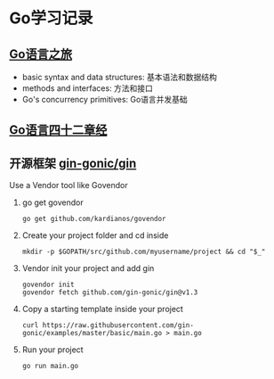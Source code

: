 # Go学习记录

## [Go语言之旅](https://tour.go-zh.org/welcome/1)

- basic syntax and data structures: 基本语法和数据结构
- methods and interfaces: 方法和接口
- Go's concurrency primitives: Go语言并发基础

## [Go语言四十二章经](https://github.com/ffhelicopter/Go42)



## 开源框架 [gin-gonic/gin](https://github.com/gin-gonic/gin)

Use a Vendor tool like Govendor

1. go get govendor
    ```git
    go get github.com/kardianos/govendor
    ```
2. Create your project folder and cd inside
    ```git
    mkdir -p $GOPATH/src/github.com/myusername/project && cd "$_"
    ```
3. Vendor init your project and add gin
    ```git
    govendor init
    govendor fetch github.com/gin-gonic/gin@v1.3
    ```
4. Copy a starting template inside your project
    ```git
    curl https://raw.githubusercontent.com/gin-gonic/examples/master/basic/main.go > main.go
    ```
5. Run your project
    ```git
    go run main.go
    ```